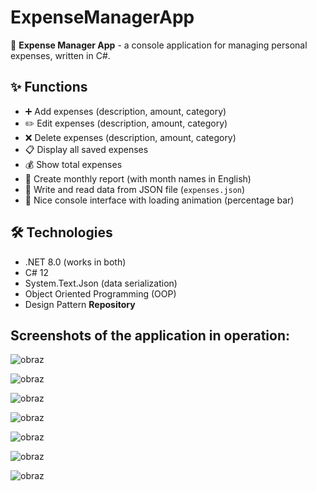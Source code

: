# ExpenseManagerApp


🚀 **Expense Manager App** - a console application for managing personal expenses, written in C#.


## ✨ Functions

- ➕ Add expenses   (description, amount, category)
- ✏️ Edit expenses  (description, amount, category)
- ❌ Delete expenses (description, amount, category)
- 📋 Display all saved expenses
- 💰 Show total expenses
- 📅 Create monthly report (with month names in English)
- 📄 Write and read data from JSON file (`expenses.json`)
- 🎨 Nice console interface with loading animation (percentage bar)

## 🛠️ Technologies

- .NET 8.0 (works in both)
- C# 12
- System.Text.Json (data serialization)
- Object Oriented Programming (OOP)
- Design Pattern **Repository**

## Screenshots of the application in operation:

![obraz](https://github.com/user-attachments/assets/dfe858b6-aea6-469c-b7ec-5edb4802f6cc)

![obraz](https://github.com/user-attachments/assets/409b0f6c-c702-4051-a52e-7c6176e4ce09)

![obraz](https://github.com/user-attachments/assets/6906c573-0073-4b36-a50c-6bee44fcade9)

![obraz](https://github.com/user-attachments/assets/bc43bfa9-77ac-40c3-9d99-6b27d6891786)

![obraz](https://github.com/user-attachments/assets/40a1b1a9-9378-4de7-8525-09fc51f37f52)

![obraz](https://github.com/user-attachments/assets/f65ee7ed-05ad-4a49-bb28-90edb1f66c45)

![obraz](https://github.com/user-attachments/assets/48ef4421-9aff-4b6b-8b17-01963afb5450)




